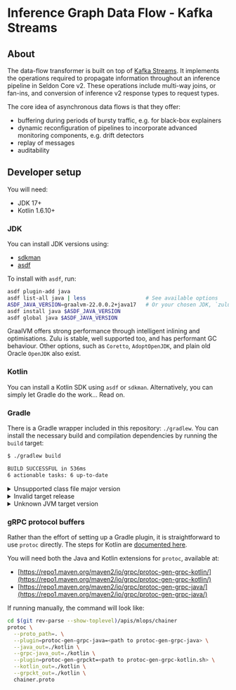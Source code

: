 # Inference Graph Data Flow - Kafka Streams

## About

The data-flow transformer is built on top of [Kafka Streams](https://docs.confluent.io/platform/current/streams/index.html).
It implements the operations required to propagate information throughout an inference pipeline in Seldon Core v2.
These operations include multi-way joins, or fan-ins, and conversion of inference v2 response types to request types.

The core idea of asynchronous data flows is that they offer:
* buffering during periods of bursty traffic, e.g. for black-box explainers
* dynamic reconfiguration of pipelines to incorporate advanced monitoring components, e.g. drift detectors
* replay of messages
* auditability

## Developer setup

You will need:
* JDK 17+
* Kotlin 1.6.10+

### JDK

You can install JDK versions using:
* [sdkman](https://sdkman.io/)
* [asdf](https://asdf-vm.com/guide/getting-started.html)

To install with `asdf`, run:

```bash
asdf plugin-add java
asdf list-all java | less                   # See available options
ASDF_JAVA_VERSION=graalvm-22.0.0.2+java17   # Or your chosen JDK, `zulu-17.32.13` should also work
asdf install java $ASDF_JAVA_VERSION
asdf global java $ASDF_JAVA_VERSION
```

GraalVM offers strong performance through intelligent inlining and optimisations.
Zulu is stable, well supported too, and has performant GC behaviour.
Other options, such as `Coretto`, `AdoptOpenJDK`, and plain old Oracle `OpenJDK` also exist.

### Kotlin

You can install a Kotlin SDK using `asdf` or `sdkman`.
Alternatively, you can simply let Gradle do the work... Read on.

### Gradle

There is a Gradle wrapper included in this repository: `./gradlew`.
You can install the necessary build and compilation dependencies by running the `build` target:

```bash
$ ./gradlew build

BUILD SUCCESSFUL in 536ms
6 actionable tasks: 6 up-to-date
```

<details>
<summary>Unsupported class file major version</summary>

If you see an error like the below, your **Gradle** version is not high enough:

```
_BuildScript_' Unsupported class file major version 61
```

The use of JDK 17 [requires](https://docs.gradle.org/current/userguide/compatibility.html) Gradle 7.3+.
The default in this project is Gradle 7.4, specified in `./gradle/wrapper/gradle-wrapper.properties`.

Check the [compatibility matrix](https://docs.gradle.org/current/userguide/compatibility.html) for a new enough version
for your Java and Kotlin SDK versions.
You can then update the version in `distributionUrl` under `./gradle/wrapper/gradle-wrapper.properties`.

If you run `./gradlew build` again, it should download new dependencies and progress.

If you are in JetBrains IDEA, you will need to close and re-open the project, as it gets confused.
</details>

<details>
<summary>Invalid target release</summary>

If you see an error like the below, then there are a few things to check:

```
> Task :compileJava FAILED
...
Execution failed for task ':compileJava'.
> invalid target release: 17
```

It could be that your Gradle version is too old to recognise JDK 17+.
In this case, refer to the above section for `Unsupported class file major version`.

Alternatively, it could be that your JDK version is too low or that Gradle is failing to detect it.
Ensure you have [installed a suitable JDK version](#jdk), then run the below to check which toolchains Gradle is aware of:

```bash
$ ./gradlew -q javaToolchains
```

The output should look similar to the below:
```
 + Options
     | Auto-detection:     Enabled
     | Auto-download:      Enabled

 + GraalVM Community JDK 17.0.2+8-jvmci-22.0-b05
     | Location:           <home>/.asdf/installs/java/graalvm-22.0.0.2+java17
     | Language Version:   17
     | Vendor:             GraalVM Community
     | Architecture:       amd64
     | Is JDK:             true
     | Detected by:        Current JVM

 + Zulu JDK 17.0.2+8-LTS
     | Location:           <home>/.asdf/installs/java/zulu-17.32.13
     | Language Version:   17
     | Vendor:             Zulu
     | Architecture:       amd64
     | Is JDK:             true
     | Detected by:        asdf-vm
```

If the expected JDK is not present, check that it is available in your `PATH`.
If it is present, check the allowed versions and vendors for `java.toolchain` or `kotlin.jvmToolchain` in `build.gradle.kts`.
Ensure your chosen JDK is compatible with these settings.
</details>

<details>
<summary>Unknown JVM target version</summary>

If you see an error like the below, your **Kotlin** version is not high enough.

```
Task :compileKotlin FAILED
e: Unknown JVM target version: 17
```

Check for a newer version and update the version in `build.gradle.kts`:

```
plugins {
  ...
  kotlin("jvm") version "X.X.X"
}
```
</details>

### gRPC protocol buffers

Rather than the effort of setting up a Gradle plugin, it is straightforward to use `protoc` directly.
The steps for Kotlin are [documented here](https://github.com/grpc/grpc-kotlin/blob/master/compiler/README.md#manual-protoc-usage).

You will need both the Java and Kotlin extensions for `protoc`, available at:
* [https://repo1.maven.org/maven2/io/grpc/protoc-gen-grpc-kotlin/](https://repo1.maven.org/maven2/io/grpc/protoc-gen-grpc-kotlin/)
* [https://repo1.maven.org/maven2/io/grpc/protoc-gen-grpc-java/](https://repo1.maven.org/maven2/io/grpc/protoc-gen-grpc-java/)

If running manually, the command will look like:

```bash
cd $(git rev-parse --show-toplevel)/apis/mlops/chainer
protoc \
  --proto_path=. \
  --plugin=protoc-gen-grpc-java=<path to protoc-gen-grpc-java> \
  --java_out=./kotlin \
  --grpc-java_out=./kotlin \
  --plugin=protoc-gen-grpckt=<path to protoc-gen-grpc-kotlin.sh> \
  --kotlin_out=./kotlin \
  --grpckt_out=./kotlin \
  chainer.proto
```